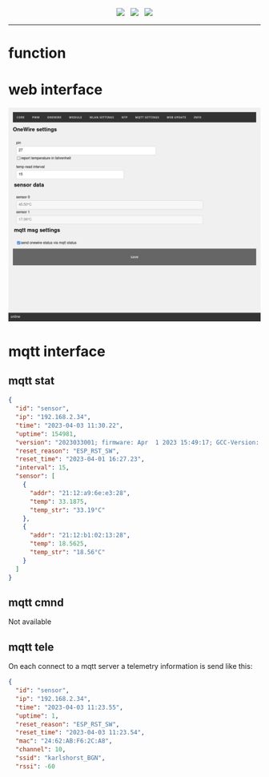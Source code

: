<p align="center">
<img src="https://img.shields.io/github/last-commit/sharandac/defaultIoT.svg?style=for-the-badge" />
&nbsp;
<img src="https://img.shields.io/github/license/sharandac/defaultIoT.svg?style=for-the-badge" />
&nbsp;
<a href="https://www.buymeacoffee.com/sharandac" target="_blank"><img src="https://img.shields.io/badge/Buy%20me%20a%20coffee-%E2%82%AC5-orange?style=for-the-badge&logo=buy-me-a-coffee" /></a>
</p>
<hr/>

# function

# web interface

![OneWire interface](/images/onewire.png)

# mqtt interface

## mqtt stat

```Json
{
  "id": "sensor",
  "ip": "192.168.2.34",
  "time": "2023-04-03 11:30.22",
  "uptime": 154981,
  "version": "2023033001; firmware: Apr  1 2023 15:49:17; GCC-Version: 5.2.0",
  "reset_reason": "ESP_RST_SW",
  "reset_time": "2023-04-01 16:27.23",
  "interval": 15,
  "sensor": [
    {
      "addr": "21:12:a9:6e:e3:28",
      "temp": 33.1875,
      "temp_str": "33.19°C"
    },
    {
      "addr": "21:12:b1:02:13:28",
      "temp": 18.5625,
      "temp_str": "18.56°C"
    }
  ]
}
```

## mqtt cmnd

Not available

## mqtt tele

On each connect to a mqtt server a telemetry information is send like this:

```json
{
  "id": "sensor",
  "ip": "192.168.2.34",
  "time": "2023-04-03 11:23.55",
  "uptime": 1,
  "reset_reason": "ESP_RST_SW",
  "reset_time": "2023-04-03 11:23.54",
  "mac": "24:62:AB:F6:2C:A8",
  "channel": 10,
  "ssid": "karlshorst_BGN",
  "rssi": -60
